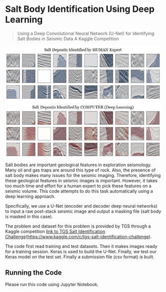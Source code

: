 # Salt Body Identification Using Deep Learning
> Using a Deep Convolutional Neural Network (U-Net)
> for Identifying Salt Bodies in Seismic Data 
> A Kaggle Competition 


![](ext.jpg)

Salt bodies are important geological features in exploration seismology. Many oil and gas traps are around this type of rock. Also, the presence of salt body makes many issues for the seismic imaging. Therefore, identifying these geological features in seismic images is important. However, it takes too much time and effort for a human expert to pick these features on a seismic volume. This code attempts to do this task automatically using a deep learning approach. 

Specifically, we use a U-Net (encoder and decoder deep neural networks) to input a raw post-stack seismic image and output a masking file (salt body is masked in this case). 

The problem and dataset for this problem is provided by TGS through a Kaggle competition [link to TGS Salt Identification Challenge](http://google.com)(https://www.kaggle.com/c/tgs-salt-identification-challenge). 

The code first read training and test datasets. Then it makes images ready for a training session. Keras is used to build the U-Net. Finally, we test our Keras model on the test set. Finally a submission file (csv format) is built.

## Running the Code

Please run this code using Jupyter Notebook.
